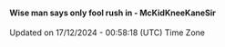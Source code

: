 #### Wise man says only fool rush in - McKidKneeKaneSir
Updated on 17/12/2024 - 00:58:18 (UTC) Time Zone
